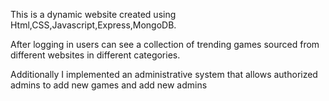 

This is a dynamic website created using Html,CSS,Javascript,Express,MongoDB.

After logging in users can see a  collection of trending games sourced from different websites in different categories. 

Additionally I implemented an administrative system that allows authorized admins to add new games and add new admins
 
